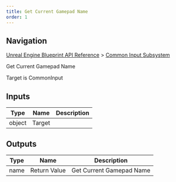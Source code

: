 ```yaml
---
title: Get Current Gamepad Name
order: 1
---
```

## Navigation

[Unreal Engine Blueprint API Reference](https://dev.epicgames.com/documentation/en-us/unreal-engine/BlueprintAPI) > [Common Input Subsystem](https://dev.epicgames.com/documentation/en-us/unreal-engine/BlueprintAPI/CommonInputSubsystem)

Get Current Gamepad Name

Target is CommonInput

## Inputs

| Type | Name | Description |
| --- | --- | --- |
| object | Target |  |

## Outputs

| Type | Name | Description |
| --- | --- | --- |
| name | Return Value | Get Current Gamepad Name |
